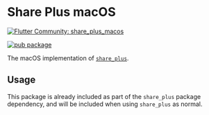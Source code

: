 # Share Plus macOS

[![Flutter Community: share_plus_macos](https://fluttercommunity.dev/_github/header/share_plus_macos)](https://github.com/fluttercommunity/community)

[![pub package](https://img.shields.io/pub/v/share_plus_macos.svg)](https://pub.dev/packages/share_plus_macos)

The macOS implementation of [`share_plus`](https://pub.dev/packages/share_plus).

## Usage

This package is already included as part of the `share_plus` package dependency, and will
be included when using `share_plus` as normal.
